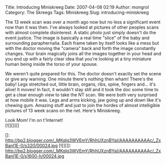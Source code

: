 Title: Introducing Miniskreeg
Date: 2007-04-08 02:19
Author: mongrol
Category: The Skreegs
Tags: Miniskreeg
Slug: introducing-miniskreeg

The 13 week scan was over a month ago now but no less a significant
event now than it was then. I've always looked at pictures of other
peoples scans with almost complete disinterest. A static photo just
simply doesn't do the event justice. The image is basically a real time
"slice" of the baby and surrounding paraphernalia. Each frame taken by
itself looks like a mess but with the doctor moving the "camera" back
and forth the image constantly changes. Your brain magically joins all
the images together in your head and you end up with a fairly clear idea
that you're looking at a tiny miniature human being inside the torso of
your spouse.

We weren't quite prepared for this. The doctor doesn't exactly set the
scene or give any warning. One minute there's nothing then wham! There's
the baby! Legs stretched out, little brain, organs, ribs, spine, fingers
and... it's alive! It moves! In fact, it wouldn't stay still and it took
the doc some time to get a clear enough view to take the NT scan. We
were both very surprised at how mobile it was. Legs and arms kicking,
jaw going up and down like it's chewing gum. Amazing stuff and just to
join the hordes of almost intelligible pictures of 13 week scans on the
net. Here's Miniskreeg.

Look Mom! I'm on t'Internet!  
[![][]][]

  []: http://bp2.blogger.com/_MKqlq3WVEmY/RhhUXznBYaI/AAAAAAAAAAc/_ZxBanl1E-0/s320/00024.jpg
  [![][]]: http://bp2.blogger.com/_MKqlq3WVEmY/RhhUXznBYaI/AAAAAAAAAAc/_ZxBanl1E-0/s1600-h/00024.jpg
